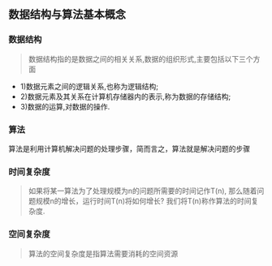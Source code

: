 ## 数据结构与算法基本概念

### 数据结构
> 数据结构指的是数据之间的相关关系,数据的组织形式,主要包括以下三个方面
- 1)数据元素之间的逻辑关系,也称为逻辑结构;
- 2)数据元素及其关系在计算机存储器内的表示,称为数据的存储结构;
- 3)数据的运算,对数据的操作.

### 算法
算法是利用计算机解决问题的处理步骤，简而言之，算法就是解决问题的步骤

### 时间复杂度
> 如果将某一算法为了处理规模为n的问题所需要的时间记作T(n), 那么随着问题规模n的增长，运行时间T(n)将如何增长? 我们将T(n)称作算法的时间复杂度.

### 空间复杂度
> 算法的空间复杂度是指算法需要消耗的空间资源

